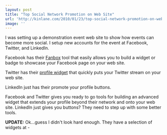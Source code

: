 ```yaml
---
layout: post
title: "Top Social Network Promotion on Web Site"
url: 'http://kinlane.com/2010/01/23/top-social-network-promotion-on-web-site/'
image: ''
---
```


I was setting up a demonstration event web site to show how events can become more social. I setup new accounts for the event at Facebook, Twitter, and LinkedIn.

Facebook has their [Fanbox][1] tool that easily allows you to build a widget or badge to showcase your Facebook page on your web site.

Twitter has their [profile widget][2] that quickly puts your Twitter stream on your web site.

LinkedIn just has their promote your profile buttons.

Facebook and Twitter gives you ready to go tools for building an advanced widget that extends your profile beyond their network and onto your web site. LinkedIn just gives you buttons? They need to step up with some better tools.

**UPDATE:** Ok...guess I didn't look hard enough. They have a selection of widgets at - 

   [1]: http://www.facebook.com/facebook-widgets/fanbox.php
   [2]: https://twitter.com/goodies/widget_profile
